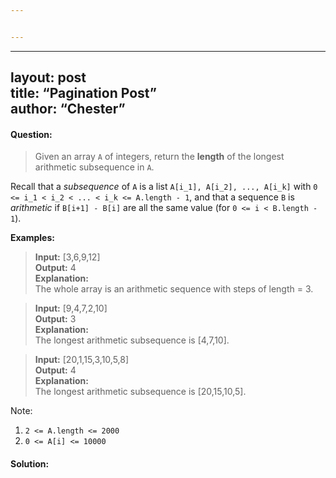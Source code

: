 ```yaml
---


---
```


<hr>
<h2 id="layout-posttitle-pagination-postauthor-chester">layout: post<br>
title: “Pagination Post”<br>
author: “Chester”</h2>
<h4 id="question">Question:</h4>
<blockquote>
<p>Given an array  <code>A</code>  of integers, return the  <strong>length</strong>  of the longest arithmetic subsequence in  <code>A</code>.</p>
</blockquote>
<p>Recall that a  <em>subsequence</em>  of  <code>A</code>  is a list  <code>A[i_1], A[i_2], ..., A[i_k]</code>  with  <code>0 &lt;= i_1 &lt; i_2 &lt; ... &lt; i_k &lt;= A.length - 1</code>, and that a sequence  <code>B</code> is  <em>arithmetic</em>  if  <code>B[i+1] - B[i]</code>  are all the same value (for  <code>0 &lt;= i &lt; B.length - 1</code>).</p>
<p><strong>Examples:</strong></p>
<blockquote>
<p><strong>Input:</strong> [3,6,9,12]<br>
<strong>Output:</strong> 4<br>
<strong>Explanation:</strong><br>
The whole array is an arithmetic sequence with steps of length = 3.</p>
</blockquote>
<blockquote>
<p><strong>Input:</strong> [9,4,7,2,10]<br>
<strong>Output:</strong> 3<br>
<strong>Explanation:</strong><br>
The longest arithmetic subsequence is [4,7,10].</p>
</blockquote>
<blockquote>
<p><strong>Input:</strong> [20,1,15,3,10,5,8]<br>
<strong>Output:</strong> 4<br>
<strong>Explanation:</strong><br>
The longest arithmetic subsequence is [20,15,10,5].</p>
</blockquote>
<p>Note:</p>
<ol>
<li><code>2 &lt;= A.length &lt;= 2000</code></li>
<li><code>0 &lt;= A[i] &lt;= 10000</code></li>
</ol>
<h4 id="solution">Solution:</h4>

